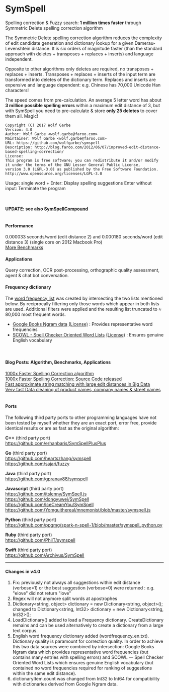 SymSpell
========

Spelling correction & Fuzzy search: **1 million times faster** through Symmetric Delete spelling correction algorithm

The Symmetric Delete spelling correction algorithm reduces the complexity of edit candidate generation and dictionary lookup for a given Damerau-Levenshtein distance. It is six orders of magnitude faster (than the standard approach with deletes + transposes + replaces + inserts) and language independent.

Opposite to other algorithms only deletes are required, no transposes + replaces + inserts.
Transposes + replaces + inserts of the input term are transformed into deletes of the dictionary term.
Replaces and inserts are expensive and language dependent: e.g. Chinese has 70,000 Unicode Han characters!

The speed comes from pre-calculation. An average 5 letter word has about **3 million possible spelling errors** within a maximum edit distance of 3, but with SymSpell you need to pre-calculate & store **only 25 deletes** to cover them all. Magic!

```
Copyright (C) 2017 Wolf Garbe
Version: 4.0
Author: Wolf Garbe <wolf.garbe@faroo.com>
Maintainer: Wolf Garbe <wolf.garbe@faroo.com>
URL: https://github.com/wolfgarbe/symspell
Description: http://blog.faroo.com/2012/06/07/improved-edit-distance-based-spelling-correction/
License:
This program is free software; you can redistribute it and/or modify
it under the terms of the GNU Lesser General Public License, 
version 3.0 (LGPL-3.0) as published by the Free Software Foundation.
http://www.opensource.org/licenses/LGPL-3.0
```
Usage: single word + Enter:  Display spelling suggestions
       Enter without input:  Terminate the program



<br><br>
__UPDATE: see also [SymSpellCompound](https://github.com/wolfgarbe/SymSpellCompound)__
<br><br>
#### Performance

0.000033 seconds/word (edit distance 2) and 0.000180 seconds/word (edit distance 3) (single core on 2012 Macbook Pro)<br>
[More Benchmarks](http://blog.faroo.com/2015/03/24/fast-approximate-string-matching-with-large-edit-distances/)

#### Applications

Query correction, OCR post-processing, orthographic quality assessment, agent & chat bot conversation.

#### Frequency dictionary
The [word frequency list](https://github.com/wolfgarbe/symspell/blob/master/wordfrequency_en.txt) was created by intersecting the two lists mentioned below. By reciprocally filtering only those words which appear in both lists are used. Additional filters were applied and the resulting list truncated to &#8776; 80,000 most frequent words.
* [Google Books Ngram data](http://storage.googleapis.com/books/ngrams/books/datasetsv2.html)   [(License)](https://creativecommons.org/licenses/by/3.0/) : Provides representative word frequencies
* [SCOWL - Spell Checker Oriented Word Lists](http://wordlist.aspell.net/)   [(License)](http://wordlist.aspell.net/scowl-readme/) : Ensures genuine English vocabulary    
<br><br>
#### Blog Posts: Algorithm, Benchmarks, Applications
[1000x Faster Spelling Correction algorithm](http://blog.faroo.com/2012/06/07/improved-edit-distance-based-spelling-correction/)<br>
[1000x Faster Spelling Correction: Source Code released](http://blog.faroo.com/2012/06/24/1000x-faster-spelling-correction-source-code-released/)<br>
[Fast approximate string matching with large edit distances in Big Data](http://blog.faroo.com/2015/03/24/fast-approximate-string-matching-with-large-edit-distances/)<br> 
[Very fast Data cleaning of product names, company names & street names](http://blog.faroo.com/2015/09/29/how-to-correct-company-names-street-names-product-names/) 
<br><br>
#### Ports
The following third party ports to other programming languages have not been tested by myself whether they are an exact port, error free, provide identical results or are as fast as the original algorithm:


**C++** (third party port)<br>
https://github.com/erhanbaris/SymSpellPlusPlus

**Go** (third party port)<br>
https://github.com/heartszhang/symspell<br>
https://github.com/sajari/fuzzy

**Java** (third party port)<br>
https://github.com/gpranav88/symspell

**Javascript** (third party port)<br>
https://github.com/itslenny/SymSpell.js<br>
https://github.com/dongyuwei/SymSpell<br>
https://github.com/IceCreamYou/SymSpell<br>
https://github.com/Yomguithereal/mnemonist/blob/master/symspell.js

**Python** (third party port)<br>
https://github.com/ppgmg/spark-n-spell-1/blob/master/symspell_python.py

**Ruby** (third party port)<br>
https://github.com/PhilT/symspell

**Swift** (third party port)<br>
https://github.com/Archivus/SymSpell

---

#### Changes in v4.0
1. Fix: previously not always all suggestions within edit distance (verbose=1) or the best suggestion (verbose=0) were returned : e.g. "elove" did not return "love"
2. Regex will not anymore split words at apostrophes
3. Dictionary<string, object> dictionary = new Dictionary<string, object>(); changed to Dictionary<string, Int32> dictionary = new Dictionary<string, Int32>();
4. LoadDictionary() added to load a Frequency dictionary. CreateDictionary remains and can be used alternatively to create a dictionary from a large text corpus.
5. English word frequency dictionary added (wordfrequency_en.txt). Dictionary quality is paramount for correction quality. In order to achieve this two data sources were combined by intersection:
   Google Books Ngram data which provides representative word frequencies (but contains many entries with spelling errors) and SCOWL — Spell Checker Oriented Word Lists which ensures genuine English vocabulary (but contained no word frequencies required for ranking of suggestions within the same edit distance).
6. dictionaryItem.count was changed from Int32 to Int64 for compatibility with dictionaries derived from Google Ngram data.

